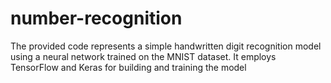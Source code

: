 # number-recognition
The provided code represents a simple handwritten digit recognition model using a neural network trained on the MNIST dataset. It employs TensorFlow and Keras for building and training the model
